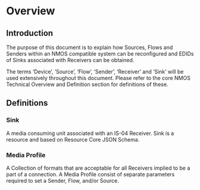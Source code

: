 # Overview

## Introduction

The purpose of this document is to explain how Sources, Flows and Senders within an NMOS compatible system can be reconfigured and EDIDs of Sinks associated with Receivers can be obtained.

The terms ‘Device’, ‘Source’, ‘Flow’, ‘Sender’, ‘Receiver’ and ‘Sink’ will be used extensively throughout this document. Please refer to the core NMOS Technical Overview and Definition section for definitions of these.

## Definitions

### Sink

A media consuming unit associated with an IS-04 Receiver. Sink is a resource and based on Resource Core JSON Schema.

### Media Profile

A Collection of formats that are acceptable for all Receivers implied to be a part of a connection. A Media Profile consist of separate parameters required to set a Sender, Flow, and/or Source.
